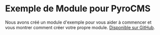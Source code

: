 # Exemple de Module pour PyroCMS

Nous avons créé un module d'exemple pour vous aider à commencer et vous montrer comment créer votre propre module. [Disponible sur GitHub](https://github.com/pyrocms/sample).